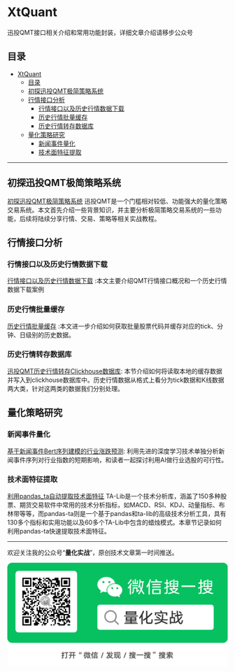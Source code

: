 # XtQuant
迅投QMT接口相关介绍和常用功能封装，详细文章介绍请移步公众号

## 目录

- [XtQuant](#xtquant)
  - [目录](#目录)
  - [初探迅投QMT极简策略系统](#初探迅投qmt极简策略系统)
  - [行情接口分析](#行情接口分析)
    - [行情接口以及历史行情数据下载](#行情接口以及历史行情数据下载)
    - [历史行情批量缓存](#历史行情批量缓存)
    - [历史行情转存数据库](#历史行情转存数据库)
  - [量化策略研究](#量化策略研究)
    - [新闻事件量化](#新闻事件量化)
    - [技术面特征提取](#技术面特征提取)
  
----

## 初探迅投QMT极简策略系统
[初探迅投QMT极简策略系统](https://mp.weixin.qq.com/s/5XI09nyStjmD0faYs9UIlw) 迅投QMT是一个门槛相对较低、功能强大的量化策略交易系统。本文首先介绍一些背景知识，并主要分析极简策略交易系统的一些功能，后续将陆续分享行情、交易、策略等相关实战教程。

## 行情接口分析

### 行情接口以及历史行情数据下载
[行情接口以及历史行情数据下载](https://mp.weixin.qq.com/s/R2WquJUD4Mu6wuoFjoC3AQ) :本文主要介绍QMT行情接口概况和一个历史行情数据下载案例

### 历史行情批量缓存
[历史行情批量缓存](https://mp.weixin.qq.com/s/l-pFVnqsWjLP1iBM63dD9Q) :本文进一步介绍如何获取批量股票代码并缓存对应的tick、分钟、日级别的历史数据。

### 历史行情转存数据库
[迅投QMT历史行情转存Clickhouse数据库](https://mp.weixin.qq.com/s/5337pliFLRlpQoEkQA31Og): 本节介绍如何将读取本地的缓存数据并写入到clickhouse数据库中。历史行情数据从格式上看分为tick数据和K线数据两大类，针对这两类的数据我们分别处理。


## 量化策略研究

### 新闻事件量化
[基于新闻事件Bert序列建模的行业涨跌预测](https://mp.weixin.qq.com/s/CJxhVB6m2-DINp1mGNL4Bw): 利用先进的深度学习技术单独分析新闻事件序列对行业指数的短期影响，和读者一起探讨利用AI做行业选股的可行性。

### 技术面特征提取
[利用pandas_ta自动提取技术面特征](https://mp.weixin.qq.com/s/PPduk4xPcix9USW9HmUpHw) TA-Lib是一个技术分析库，涵盖了150多种股票、期货交易软件中常用的技术分析指标，如MACD、RSI、KDJ、动量指标、布林带等等，而pandas-ta则是一个基于pandas和ta-lib的高级技术分析工具，具有130多个指标和实用功能以及60多个TA-Lib中包含的蜡烛模式。本章节记录如何利用pandas-ta快速提取技术面特征。

---

欢迎关注我的公众号“**量化实战**”，原创技术文章第一时间推送。

![公众号](misc/qrcode.jpg)
